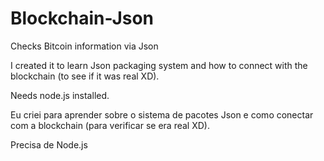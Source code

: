 # Blockchain-Json
Checks Bitcoin information via Json

I created it to learn Json packaging system and how to connect with the blockchain (to see if it was real XD).

Needs node.js installed.

Eu criei para aprender sobre o sistema de pacotes Json e como conectar com a blockchain (para verificar se era real XD).

Precisa de Node.js
